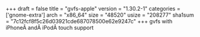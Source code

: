 +++
draft = false
title = "gvfs-apple"
version = "1.30.2-1"
categories = ['gnome-extra']
arch = "x86_64"
size = "48520"
usize = "208277"
sha1sum = "7c12fcf8f5c26d03921cde687078500e62e9247c"
+++
gvfs with iPhoneÂ andÂ iPodÂ touch support